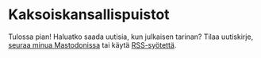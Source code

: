 # Kaksoiskansallispuistot

Tulossa pian! Haluatko saada uutisia, kun julkaisen tarinan? Tilaa uutiskirje, [seuraa minua Mastodonissa](https://photog.social/@explorewilder) tai käytä [RSS-syötettä](https://photog.social/@explorewilder.rss).

